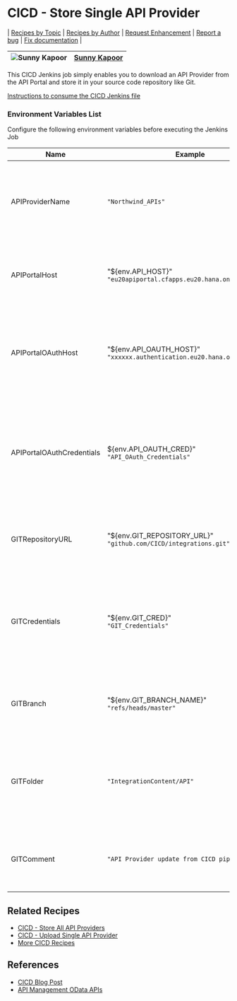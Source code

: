 # CICD - Store Single API Provider

\| [Recipes by Topic](../../readme.md ) \| [Recipes by Author](../../author.md ) \| [Request Enhancement](https://github.com/SAP/apibusinesshub-integration-recipes/issues/new?assignees=&labels=Recipe%20Fix,enhancement&template=recipe-request.md&title=Improve%20escaped-do-some-code-thing-%20 ) \| [Report a bug](https://github.com/SAP-samples/cloud-integration-flow/issues/new?assignees=&labels=Recipe%20Fix,bug&template=bug_report.md&title=Issue%20with%20escaped-do-some-code-thing-%20 ) \| [Fix documentation](https://github.com/SAP/apibusinesshub-integration-recipes/issues/new?assignees=&labels=Recipe%20Fix,documentation&template=bug_report.md&title=Docu%20fix%20escaped-do-some-code-thing-%20 ) \|

![Sunny Kapoor](https://github.com/simplykapoor.png?size=50 ) | [Sunny Kapoor](https://github.com/author-profile ) |
----|----|

This CICD Jenkins job simply enables you to download an API Provider from the API Portal and store it in your source code repository like Git.

[Instructions to consume the CICD Jenkins file](http-link)

### Environment Variables List
Configure the following environment variables before executing the Jenkins Job

Name|Example|Description
----|----|----
APIProviderName |```"Northwind_APIs"``` |The name of the API Provider that needs to be stored in the source code repository |
APIPortalHost | "${env.API_HOST}" <br/>```"eu20apiportal.cfapps.eu20.hana.ondemand.com"``` |The hostname (without HTTPS) of your API Portal tenant |
APIPortalOAuthHost | "${env.API_OAUTH_HOST}" <br/> ```"xxxxxx.authentication.eu20.hana.ondemand.com"``` |The hostname (without HTTPS) of the OAuth token server of your API Portal tenant |
APIPortalOAuthCredentials | ${env.API_OAUTH_CRED}" <br/>```"API_OAuth_Credentials"``` |The alias of the OAuth credentials for the API Portal tenant which is deployed on your build server (like Jenkins) |
GITRepositoryURL | "${env.GIT_REPOSITORY_URL}" <br/>```"github.com/CICD/integrations.git"``` |The full URL of the source code repository without HTTPS |
GITCredentials | "${env.GIT_CRED}" <br/> ```"GIT_Credentials"``` |The alias of the source code repository credentials which is deployed on your build server (like Jenkins) |
GITBranch | "${env.GIT_BRANCH_NAME}" <br/> ```"refs/heads/master"``` |Specify the source code repository branch that you want to work with |
GITFolder | ```"IntegrationContent/API"``` |Specify the folder structure in your source code repository where you like to store the API Provider |
GITComment | ```"API Provider update from CICD pipeline"``` |Specify the text to be used during check-in to your source code repository |

## Related Recipes
* [CICD - Store All API Providers](../CICD-StoreAllAPIProviders)
* [CICD - Upload Single API Provider](../CICD-UploadSingleAPIProvider)
* [More CICD Recipes](../../readme.md#CICD)

## References
* [CICD Blog Post](https://blogs.sap.com/2021/06/01/ci-cd-for-sap-integration-suite-here-you-go/)
* [API Management OData APIs](https://api.sap.com/package/APIMgmt)
